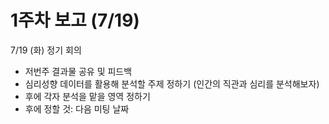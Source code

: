 # 1주차 보고 (7/19)

7/19 (화) 정기 회의
- 저번주 결과물 공유 및 피드백
- 심리성향 데이터를 활용해 분석할 주제 정하기 (인간의 직관과 심리를 분석해보자)
- 후에 각자 분석을 맡을 영역 정하기
- 후에 정할 것: 다음 미팅 날짜
